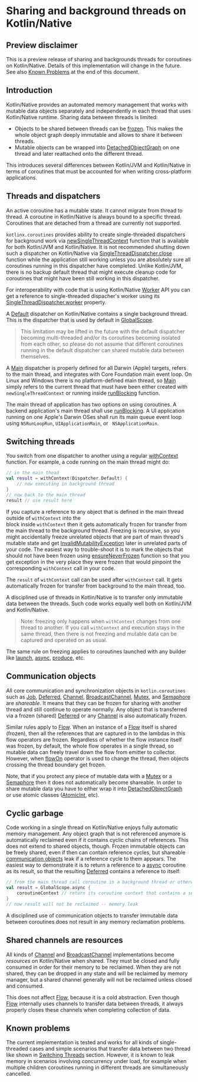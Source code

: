 # Sharing and background threads on Kotlin/Native

## Preview disclaimer

This is a preview release of sharing and backgrounds threads for coroutines on Kotlin/Native. 
Details of this implementation will change in the future. See also [Known Problems](#known-problems)
at the end of this document.

## Introduction

Kotlin/Native provides an automated memory management that works with mutable data objects separately 
and independently in each thread that uses Kotlin/Native runtime. Sharing data between threads is limited:

* Objects to be shared between threads can be [frozen](https://kotlinlang.org/api/latest/jvm/stdlib/kotlin.native.concurrent/freeze.html).
  This makes the whole object graph deeply immutable and allows to share it between threads.
* Mutable objects can be wrapped into [DetachedObjectGraph](https://kotlinlang.org/api/latest/jvm/stdlib/kotlin.native.concurrent/-detached-object-graph/index.html)
  on one thread and later reattached onto the different thread.

This introduces several differences between Kotlin/JVM and Kotlin/Native in terms of coroutines that must
be accounted for when writing cross-platform applications. 
  
## Threads and dispatchers

An active coroutine has a mutable state. It cannot migrate from thread to thread. A coroutine in Kotlin/Native
is always bound to a specific thread. Coroutines that are detached from a thread are currently not supported.

`kotlinx.coroutines` provides ability to create single-threaded dispatchers for background work
via [newSingleThreadContext] function that is available for both Kotlin/JVM and Kotlin/Native. It is not
recommended shutting down such a dispatcher on Kotlin/Native via [SingleThreadDispatcher.close] function
while the application still working unless you are absolutely sure all coroutines running in this
dispatcher have completed. Unlike Kotlin/JVM, there is no backup default thread that might
execute cleanup code for coroutines that might have been still working in this dispatcher.

For interoperability with code that is using Kotlin/Native 
[Worker](https://kotlinlang.org/api/latest/jvm/stdlib/kotlin.native.concurrent/-worker/index.html)
API you can get a reference to single-threaded dispacher's worker using its [SingleThreadDispatcher.worker] property.

A [Default][Dispatchers.Default] dispatcher on Kotlin/Native contains a single background thread.
This is the dispatcher that is used by default in [GlobalScope]. 

> This limitation may be lifted in the future with the default dispatcher becoming multi-threaded and/or
> its coroutines becoming isolated from each other, so please do not assume that different coroutines running 
> in the default dispatcher can shared mutable data between themselves. 

A [Main][Dispatchers.Main] dispatcher is
properly defined for all Darwin (Apple) targets, refers to the main thread, and integrates
with Core Foundation main event loop. 
On Linux and Windows there is no platform-defined main thread, so [Main][Dispatchers.Main] simply refers
to the current thread that must have been either created with `newSingleThreadContext` or running
inside [runBlocking] function.

The main thread of application has two options on using coroutines.
A backend application's main thread shall use [runBlocking].
A UI application running on one Apple's Darwin OSes shall run 
its main queue event loop using `NSRunLoopRun`, `UIApplicationMain`, or ` NSApplicationMain`.

## Switching threads

You switch from one dispatcher to another using a regular [withContext] function. For example, a code running 
on the main thread might do:

```kotlin                
// in the main thead
val result = withContext(Dispatcher.Default) {
    // now executing in background thread 
}                                        
// now back to the main thread
result // use result here
```
   
If you capture a reference to any object that is defined in the main thread outside of `withContext` into the  
block inside `withContext` then it gets automatically frozen for transfer from the main thread to the
background thread. Freezing is recursive, so you might accidentally freeze unrelated objects that are part of
main thread's mutable state and get 
[InvalidMutabilityException](https://kotlinlang.org/api/latest/jvm/stdlib/kotlin.native.concurrent/-invalid-mutability-exception/index.html)
later in unrelated parts of your code.
The easiest way to trouble-shoot it is to mark the objects that should not have been frozen using 
[ensureNeverFrozen](https://kotlinlang.org/api/latest/jvm/stdlib/kotlin.native.concurrent/ensure-never-frozen.html)
function so that you get exception in the very place they were frozen that would pinpoint the corresponding
`withContext` call in your code.

The `result` of `withContext` call can be used after `withContext` call. It gets automatically frozen
for transfer from background to the main thread, too. 

A disciplined use of threads in Kotlin/Native is to transfer only immutable data between the threads. 
Such code works equally well both on Kotlin/JVM and Kotlin/Native.      
  
> Note: freezing only happens when `withContext` changes from one thread to another. If you call 
> `withContext` and execution stays in the same thread, then there is not freezing and mutable data
> can be captured and operated on as usual.

The same rule on freezing applies to coroutines launched with any builder like [launch], [async], [produce], etc.     
  
## Communication objects  
  
All core communication and synchronization objects in `kotlin.coroutines` such as 
[Job], [Deferred], [Channel], [BroadcastChannel], [Mutex], and [Semaphore] are _shareable_.
It means that they can be frozen for sharing with another thread and still continue to operate normally.
Any object that is transferred via a frozen (shared) [Deferred] or any [Channel] is also automatically frozen.

Similar rules apply to [Flow]. When an instance of a [Flow] itself is shared (frozen), then all the references that
are captured in to the lambdas in this flow operators are frozen. Regardless of whether the flow instance itself
was frozen, by default, the whole flow operates in a single thread, so mutable data can freely travel down the 
flow from emitter to collector. However, when [flowOn] operator is used to change the thread, then 
objects crossing the thread boundary get frozen.  

Note, that if you protect any piece of mutable data with a [Mutex] or a [Semaphore] then it does not
automatically become shareable. In order to share mutable data you have to either 
wrap it into [DetachedObjectGraph](https://kotlinlang.org/api/latest/jvm/stdlib/kotlin.native.concurrent/-detached-object-graph/index.html)  
or use atomic classes ([AtomicInt](https://kotlinlang.org/api/latest/jvm/stdlib/kotlin.native.concurrent/-atomic-int/index.html), etc).

## Cyclic garbage

Code working in a single thread on Kotlin/Native enjoys fully automatic memory management. Any object graph that
is not referenced anymore is automatically reclaimed even if it contains cyclic chains of references. This does
not extend to shared objects, though. Frozen immutable objects can be freely shared, even if then can contain
reference cycles, but shareable [communication objects](#communication-objects) leak if a reference cycle
to them appears. The easiest way to demonstrate it is to return a reference to a [async] coroutine as its result, 
so that the resulting [Deferred] contains a reference to itself:

```kotlin       
// from the main thread call coroutine in a background thread or otherwise share it
val result = GlobalScope.async {
    coroutineContext // return its coroutine context that contains a self-reference
}
// now result will not be reclaimed -- memory leak
```    

A disciplined use of communication objects to transfer immutable data between coroutines does not 
result in any memory reclamation problems. 

## Shared channels are resources

All kinds of [Channel] and [BroadcastChannel] implementations become _resources_ on Kotlin/Native when shared. 
They must be closed and fully consumed in order for their memory to be reclaimed. When they are not shared, they 
can be dropped in any state and will be reclaimed by memory manager, but a shared channel generally will not be reclaimed
unless closed and consumed.

This does not affect [Flow], because it is a cold abstraction. Even though [Flow] internally uses channels to transfer
data between threads, it always properly closes these channels when completing collection of data.

## Known problems

The current implementation is tested and works for all kinds of single-threaded cases and simple scenarios that
transfer data between two thread like shown in [Switching Threads](#switching-threads) section. However, it is known
to leak memory in scenarios involving concurrency under load, for example when multiple children coroutines running 
in different threads are simultaneously cancelled. 
                                                           
<!--- MODULE kotlinx-coroutines-core -->
<!--- INDEX kotlinx.coroutines -->
[newSingleThreadContext]: https://kotlin.github.io/kotlinx.coroutines/kotlinx-coroutines-core/kotlinx.coroutines/new-single-thread-context.html
[SingleThreadDispatcher.close]: https://kotlin.github.io/kotlinx.coroutines/kotlinx-coroutines-core/kotlinx.coroutines/-single-thread-dispatcher/-single-thread-dispatcher/close.html
[SingleThreadDispatcher.worker]: https://kotlin.github.io/kotlinx.coroutines/kotlinx-coroutines-core/kotlinx.coroutines/-single-thread-dispatcher/-single-thread-dispatcher/worker.html
[Dispatchers.Default]: https://kotlin.github.io/kotlinx.coroutines/kotlinx-coroutines-core/kotlinx.coroutines/-dispatchers/-default.html
[GlobalScope]: https://kotlin.github.io/kotlinx.coroutines/kotlinx-coroutines-core/kotlinx.coroutines/-global-scope/index.html
[Dispatchers.Main]: https://kotlin.github.io/kotlinx.coroutines/kotlinx-coroutines-core/kotlinx.coroutines/-dispatchers/-main.html
[runBlocking]: https://kotlin.github.io/kotlinx.coroutines/kotlinx-coroutines-core/kotlinx.coroutines/run-blocking.html
[withContext]: https://kotlin.github.io/kotlinx.coroutines/kotlinx-coroutines-core/kotlinx.coroutines/with-context.html
[launch]: https://kotlin.github.io/kotlinx.coroutines/kotlinx-coroutines-core/kotlinx.coroutines/launch.html
[async]: https://kotlin.github.io/kotlinx.coroutines/kotlinx-coroutines-core/kotlinx.coroutines/async.html
[Job]: https://kotlin.github.io/kotlinx.coroutines/kotlinx-coroutines-core/kotlinx.coroutines/-job/index.html
[Deferred]: https://kotlin.github.io/kotlinx.coroutines/kotlinx-coroutines-core/kotlinx.coroutines/-deferred/index.html
<!--- INDEX kotlinx.coroutines.flow -->
[Flow]: https://kotlin.github.io/kotlinx.coroutines/kotlinx-coroutines-core/kotlinx.coroutines.flow/-flow/index.html
[flowOn]: https://kotlin.github.io/kotlinx.coroutines/kotlinx-coroutines-core/kotlinx.coroutines.flow/flow-on.html
<!--- INDEX kotlinx.coroutines.channels -->
[produce]: https://kotlin.github.io/kotlinx.coroutines/kotlinx-coroutines-core/kotlinx.coroutines.channels/produce.html
[Channel]: https://kotlin.github.io/kotlinx.coroutines/kotlinx-coroutines-core/kotlinx.coroutines.channels/-channel/index.html
[BroadcastChannel]: https://kotlin.github.io/kotlinx.coroutines/kotlinx-coroutines-core/kotlinx.coroutines.channels/-broadcast-channel/index.html
<!--- INDEX kotlinx.coroutines.selects -->
<!--- INDEX kotlinx.coroutines.sync -->
[Mutex]: https://kotlin.github.io/kotlinx.coroutines/kotlinx-coroutines-core/kotlinx.coroutines.sync/-mutex/index.html
[Semaphore]: https://kotlin.github.io/kotlinx.coroutines/kotlinx-coroutines-core/kotlinx.coroutines.sync/-semaphore/index.html
<!--- END -->
 
